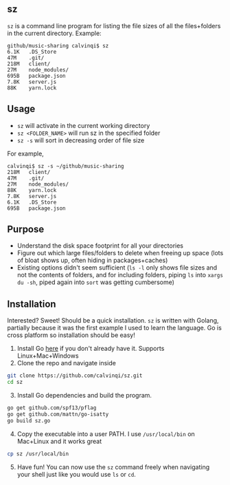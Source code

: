 ## sz
`sz` is a command line program for listing the file sizes of all the files+folders in the current directory. Example:
```
github/music-sharing calvinqi$ sz
6.1K   .DS_Store
47M    .git/
218M   client/
27M    node_modules/
695B   package.json
7.8K   server.js
88K    yarn.lock
```

## Usage
* `sz` will activate in the current working directory
* `sz <FOLDER_NAME>` will run sz in the specified folder
* `sz -s` will sort in decreasing order of file size

For example,
```
calvinqi$ sz -s ~/github/music-sharing
218M   client/
47M    .git/
27M    node_modules/
88K    yarn.lock
7.8K   server.js
6.1K   .DS_Store
695B   package.json
```


## Purpose
* Understand the disk space footprint for all your directories
* Figure out which large files/folders to delete when freeing up space (lots of bloat shows up, often hiding in packages+caches)
* Existing options didn't seem sufficient (`ls -l` only shows file sizes and not the contents of folders, and for including folders, piping `ls` into `xargs du -sh`, piped again into `sort` was getting cumbersome)

## Installation
Interested? Sweet! Should be a quick installation. `sz` is written with Golang, partially because it was the first example I used to learn the language. Go is cross platform so installation should be easy!
1. Install Go [here](https://golang.org/doc/install) if you don't already have it. Supports Linux+Mac+Windows
2. Clone the repo and navigate inside
```bash
git clone https://github.com/calvinqi/sz.git
cd sz
```
3. Install Go dependencies and build the program.
```bash
go get github.com/spf13/pflag
go get github.com/mattn/go-isatty
go build sz.go
```
4. Copy the executable into a user PATH. I use `/usr/local/bin` on Mac+Linux and it works great
```bash
cp sz /usr/local/bin
```
5. Have fun! You can now use the `sz` command freely when navigating your shell just like you would use `ls` or `cd`.
